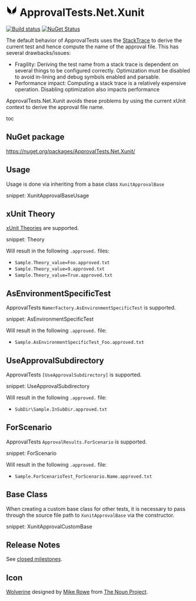 # <img src="/src/icon.png" height="30px"> ApprovalTests.Net.Xunit

[![Build status](https://ci.appveyor.com/api/projects/status/qk4xk406p476mu1d/branch/master?svg=true)](https://ci.appveyor.com/project/SimonCropp/ApprovalTests.Net.Xunit)
[![NuGet Status](https://img.shields.io/nuget/v/ApprovalTests.Net.Xunit.svg?cacheSeconds=86400)](https://www.nuget.org/packages/ApprovalTests.Net.Xunit/)


The default behavior of ApprovalTests uses the [StackTrace](https://docs.microsoft.com/en-us/dotnet/api/system.diagnostics.stacktrace) to derive the current test and hence compute the name of the approval file. This has several drawbacks/issues:

 * Fragility: Deriving the test name from a stack trace is dependent on several things to be configured correctly. Optimization must be disabled to avoid in-lining and debug symbols enabled and parsable.
 * Performance impact: Computing a stack trace is a relatively expensive operation. Disabling optimization also impacts performance

ApprovalTests.Net.Xunit avoids these problems by using the current xUnit context to derive the approval file name.


toc


## NuGet package

https://nuget.org/packages/ApprovalTests.Net.Xunit/


## Usage

Usage is done via inheriting from a base class `XunitApprovalBase`

snippet: XunitApprovalBaseUsage


## xUnit Theory

[xUnit Theories](https://xunit.net/docs/getting-started/netfx/visual-studio#write-first-theory) are supported.

snippet: Theory

Will result in the following `.approved.` files:

 * `Sample.Theory_value=Foo.approved.txt`
 * `Sample.Theory_value=9.approved.txt`
 * `Sample.Theory_value=True.approved.txt`


## AsEnvironmentSpecificTest

ApprovalTests `NamerFactory.AsEnvironmentSpecificTest` is supported.

snippet: AsEnvironmentSpecificTest

Will result in the following `.approved.` file:

 * `Sample.AsEnvironmentSpecificTest_Foo.approved.txt`


## UseApprovalSubdirectory

ApprovalTests `[UseApprovalSubdirectory]` is supported.

snippet: UseApprovalSubdirectory

Will result in the following `.approved.` file:

 * `SubDir\Sample.InSubDir.approved.txt`


## ForScenario

ApprovalTests `ApprovalResults.ForScenario` is supported.

snippet: ForScenario

Will result in the following `.approved.` file:

 * `Sample.ForScenarioTest_ForScenario.Name.approved.txt`


## Base Class

When creating a custom base class for other tests, it is necessary to pass through the source file path to `XunitApprovalBase` via the constructor.

snippet: XunitApprovalCustomBase


## Release Notes

See [closed milestones](../../milestones?state=closed).


## Icon

[Wolverine](https://thenounproject.com/term/wolverine/18415/) designed by [Mike Rowe](https://thenounproject.com/itsmikerowe/) from [The Noun Project](https://thenounproject.com/).